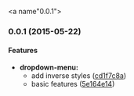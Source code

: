 <a name"0.0.1"></a>
### 0.0.1 (2015-05-22)


#### Features

* **dropdown-menu:**
  * add inverse styles ([cd1f7c8a](https://github.com/aarmour/o-he-dropdown-menu/commit/cd1f7c8a))
  * basic features ([5e164e14](https://github.com/aarmour/o-he-dropdown-menu/commit/5e164e14))

